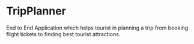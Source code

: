 # TripPlanner
End to End Application which helps tourist in planning a trip from booking flight tickets to finding best tourist attractions.
